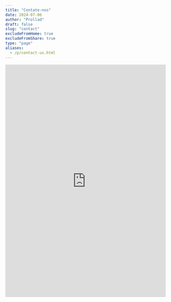 ```yaml
---
title: "Contate-nos"
date: 2024-07-06
author: "Prollad"
draft: false
slug: "contact"
excludeFromHome: true
excludeFromShare: true
type: "page"
aliases:
  - /p/contact-us.html
---
```


<iframe frameborder="0" height="729" marginheight="0" marginwidth="0" src="https://docs.google.com/forms/d/e/1FAIpQLScZKCGkZKbRaa3M6EK6EyUPvO3v2J1jJ2enSkX_ViymIVDb6Q/viewform?embedded=true" width="100%">Loading…</iframe>